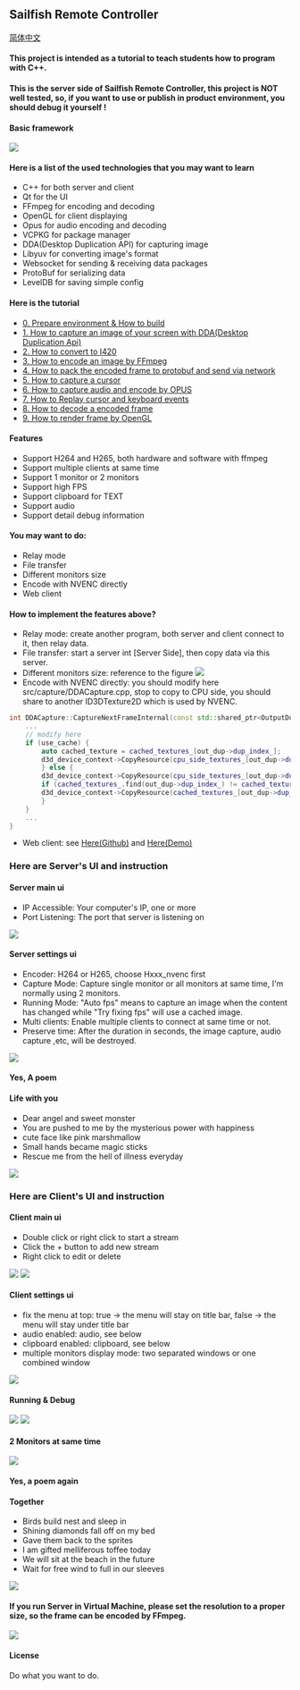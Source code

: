 ## Sailfish Remote Controller

[简体中文](README_CN.md)

#### This project is intended as a tutorial to teach students how to program with C++.
#### This is the server side of Sailfish Remote Controller, this project is NOT well tested, so, if you want to use or publish in product environment, you should debug it yourself !

#### Basic framework
![](images/basic_framework.png)
#### Here is a list of the used technologies that you may want to learn 
- C++ for both server and client
- Qt for the UI
- FFmpeg for encoding and decoding
- OpenGL for client displaying
- Opus for audio encoding and decoding
- VCPKG for package manager
- DDA(Desktop Duplication API) for capturing image
- Libyuv for converting image's format
- Websocket for sending & receiving data packages
- ProtoBuf for serializing data
- LevelDB for saving simple config

#### Here is the tutorial
- [0. Prepare environment & How to build ](docs/0_Prepare.md)
- [1. How to capture an image of your screen with DDA(Desktop Duplication Api)](docs/1_Capture_screen.md)
- [2. How to convert to I420](docs/2_Convert_to_I420.md)
- [3. How to encode an image by FFmpeg](docs/3_FFmpeg_encoder.md)
- [4. How to pack the encoded frame to protobuf and send via network](docs/4_Pack_to_Protobuf.md)
- [5. How to capture a cursor](docs/5_Capture_cursor.md)
- [6. How to capture audio and encode by OPUS](docs/6_Capture_audio.md)
- [7. How to Replay cursor and keyboard events](docs/7_Replay.md)
- [8. How to decode a encoded frame](docs/8_Decode.md)
- [9. How to render frame by OpenGL](docs/9_Render_OpenGL.md)

#### Features  
- Support H264 and H265, both hardware and software with ffmpeg
- Support multiple clients at same time
- Support 1 monitor or 2 monitors
- Support high FPS
- Support clipboard for TEXT
- Support audio
- Support detail debug information

#### You may want to do:
- Relay mode
- File transfer
- Different monitors size
- Encode with NVENC directly
- Web client
#### How to implement the features above?
- Relay mode: create another program, both server and client connect to it, then relay data.
- File transfer: start a server int [Server Side], then copy data via this server.
- Different monitors size: reference to the figure
![](images/different_monitor_size.png)
- Encode with NVENC directly: you should modify here src/capture/DDACapture.cpp, stop to copy to CPU side, you should share to another ID3DTexture2D which is used by NVENC.
```c++
int DDACapture::CaptureNextFrameInternal(const std::shared_ptr<OutputDuplication>& out_dup, int timeout) {
    ...
    // modify here
    if (use_cache) {
        auto cached_texture = cached_textures_[out_dup->dup_index_];
        d3d_device_context->CopyResource(cpu_side_textures_[out_dup->dup_index_], cached_texture);
        } else {
        d3d_device_context->CopyResource(cpu_side_textures_[out_dup->dup_index_], gpu_side_texture);
        if (cached_textures_.find(out_dup->dup_index_) != cached_textures_.end()) {
        d3d_device_context->CopyResource(cached_textures_[out_dup->dup_index_], gpu_side_texture);
        }
    } 
    ...
}
```
- Web client: see [Here(Github)](https://github.com/w3c/webcodecs) and [Here(Demo)](https://w3c.github.io/webcodecs/samples/video-decode-display/)

### Here are Server's UI and instruction
#### Server main ui
- IP Accessible: Your computer's IP, one or more
- Port Listening: The port that server is listening on

![](images/main_ui.png)

#### Server settings ui
- Encoder: H264 or H265, choose Hxxx_nvenc first
- Capture Mode: Capture single monitor or all monitors at same time, I'm normally using 2 monitors.
- Running Mode: "Auto fps" means to capture an image when the content has changed while "Try fixing fps" will use a cached image.
- Multi clients: Enable multiple clients to connect at same time or not.
- Preserve time: After the duration in seconds, the image capture, audio capture ,etc, will be destroyed.

![](images/main_ui_settings.png)
#### Yes, A poem
#### Life with you
- Dear angel and sweet monster
- You are pushed to me by the mysterious power with happiness
- cute face like pink marshmallow
- Small hands became magic sticks
- Rescue me from the hell of illness everyday

![](images/main_ui_poem.png)

### Here are Client's UI and instruction

#### Client main ui
- Double click or right click to start a stream
- Click the + button to add new stream
- Right click to edit or delete

![](images/client_main.png)
![](images/client_main_add.png)

#### Client settings ui
- fix the menu at top: true -> the menu will stay on title bar, false -> the menu will stay under title bar
- audio enabled: audio, see below
- clipboard enabled: clipboard, see below
- multiple monitors display mode: two separated windows or one combined window

![](images/client_main_settings.png)

#### Running & Debug
![](images/client_operator.png)
![](images/client_debug.png)

#### 2 Monitors at same time
![](images/client_2_separated.png)

#### Yes, a poem again
#### Together
- Birds build nest and sleep in
- Shining diamonds fall off on my bed
- Gave them back to the sprites
- I am gifted melliferous toffee today
- We will sit at the beach in the future
- Wait for free wind to full in our sleeves


![](images/client_poem.png)

#### If you run Server in Virtual Machine, please set the resolution to a proper size, so the frame can be encoded by FFmpeg.
![](images/VM_Settings.png)

#### License
Do what you want to do.
